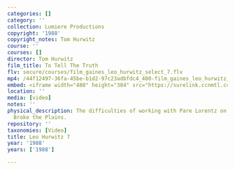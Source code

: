 ```yaml
---
categories: []
category: ''
collection: Lumiere Productions
copyright: '1988'
copyright_notes: Tom Hurwitz
course: ''
courses: []
director: Tom Hurwitz
film_title: To Tell The Truth
flv: secure/courses/film_gaines_leo_hurwitz_select_7.flv
mp4: /44f12497-36fa-45be-b1d2-97c23adbfdc4_480-film_gaines_leo_hurwitz_select_7.mp4
embed: <iframe width="480" height="384" src="https://surelink.ccnmtl.columbia.edu/video/?player=mp4_secure_stream&file=/44f12497-36fa-45be-b1d2-97c23adbfdc4_480-film_gaines_leo_hurwitz_select_7.mp4&width=480&height=360&poster=https://d369ay3g98xik5.cloudfront.net/thumbs/2016/11/17/44f12497-36fa-45be-b1d2-97c23adbfdc4-00003.jpg&authtype=wind"></iframe>
location: ''
media: [video]
notes: ''
physical_description: The difficulties of working with Pare Lorentz on The Plow that
  Broke the Plains.
repository: ''
taxonomies: [Video]
title: Leo Hurwitz 7
year: '1988'
years: ['1988']

---
```

